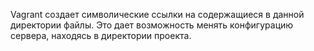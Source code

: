 Vagrant создает символические ссылки на содержащиеся в данной директории файлы. 
Это дает возможность менять конфигурацию сервера, находясь в директории проекта.